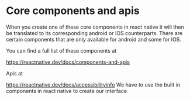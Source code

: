 # Core components and apis
When you create one of these core components in react native it will then be translated to its corresponding android or IOS counterparts. There are certain components that are only available for android and some for IOS. 

You can find a full list of these components at 

https://reactnative.dev/docs/components-and-apis

Apis at

https://reactnative.dev/docs/accessibilityinfo
 We have to use the built in components in react native to create our interface